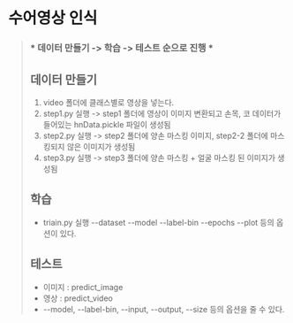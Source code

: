 # 수어영상 인식

>
>
>### * 데이터 만들기 -> 학습 -> 테스트 순으로 진행 * 
>
>
>
>## 데이터 만들기
>
>1. video 폴더에 클래스별로 영상을 넣는다.
>2. step1.py 실행 -> step1 폴더에 영상이 이미지 변환되고 손목, 코 데이터가 들어있는 hnData.pickle 파일이 생성됨
>3. step2.py 실행 -> step2 폴더에 양손 마스킹 이미지, step2-2 폴더에 마스킹되지 않은 이미지가 생성됨
>4. step3.py 실행 -> step3 폴더에 양손 마스킹 + 얼굴 마스킹 된 이미지가 생성됨
>
>
>
>## 학습
>
>- triain.py 실행 --dataset --model --label-bin --epochs --plot 등의 옵션이 있다.
>
>
>
>## 테스트
>
>- 이미지 : predict_image
>- 영상 : predict_video
>- --model, --label-bin, --input, --output, --size 등의 옵션을 줄 수 있다.